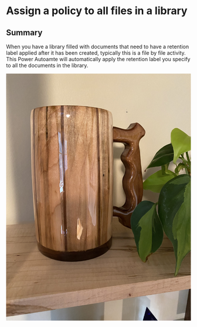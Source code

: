 # Assign a policy to all files in a library

## Summary
When  you have a library filled with documents that need to have a retention label applied after it has been created, typically this is a file by file activity.  This Power Autoamte will automatically apply the retention label you specify to all the documents in the library.

![image](images/Stein.jpg)
